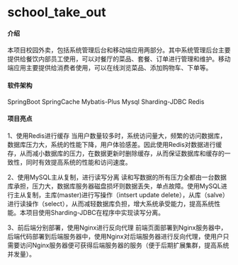 # school_take_out

#### 介绍
本项目校园外卖，包括系统管理后台和移动端应用两部分。其中系统管理后台主要提供给餐饮内部员工使用，可以对餐厅的菜品、套餐、订单进行管理和维护。移动端应用主要提供给消费者使用，可以在线浏览菜品、添加购物车、下单等。

#### 软件架构
SpringBoot
SpringCache
Mybatis-Plus
Mysql
Sharding-JDBC
Redis

#### 项目亮点
1、使用Redis进行缓存
当用户数量较多时，系统访问量大，频繁的访问数据库，数据库压力大，系统的性能下降，用户体验感差。因此使用Redis对数据进行缓存，从而减小数据库的压力，在数据更新时删除缓存，从而保证数据库和缓存的一致性，同时有效提高系统的性能和访问速度。

2、使用MySQL主从复制，进行读写分离
读和写数据的所有压力全都由一台数据库承担，压力大，数据库服务器磁盘损坏则数据丢失，单点故障。使用MySQL进行主从复制，主库(master)进行写操作（intsert update delete），从库（salve）进行读操作（select），从而减轻数据库负担，增大系统承受能力，提高系统性能。本项目使用Sharding-JDBC在程序中实现读写分离。


3、前后端分别部署，使用Nginx进行反向代理
前端页面部署到Nginx服务器中，后端代码部署到后端服务器中，使用Nginx对后端服务器进行反向代理，使用户只需要访问Nginx服务器便可获得后端服务器的服务（便于后期扩展集群，提高系统并发量）。
